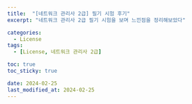 ```yaml
---
title:  "[네트워크 관리사 2급] 필기 시험 후기"
excerpt: "네트워크 관리사 2급 필기 시험을 보며 느낀점을 정리해보았다"

categories:
  - License
tags:
  - [License, 네트워크 관리사 2급]

toc: true
toc_sticky: true

date: 2024-02-25
last_modified_at: 2024-02-25
---
```

